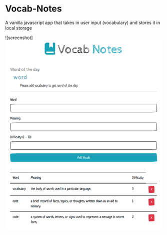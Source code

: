 # Vocab-Notes
A vanilla javascript app that takes in user input (vocabulary) and stores it in local storage

![screenshot]![alt text](screen-capture.png)